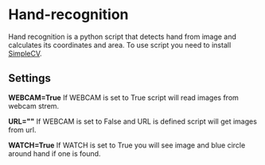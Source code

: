 Hand-recognition
================

Hand recognition is a python script that detects hand from image and calculates its coordinates and area.
To use script you need to install [SimpleCV](https://github.com/sightmachine/simplecv).


Settings
--------

**WEBCAM=True**
If WEBCAM is set to True script will read images from webcam strem.

**URL=""**
If WEBCAM is set to False and URL is defined script will get images from url.

**WATCH=True**
If WATCH is set to True you will see image and blue circle around hand if one is found.
